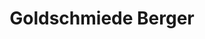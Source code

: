 ---
title: "Goldschmiede Berger"
url: /neustadt-an-der-weinstrasse/goldschmiede-berger/
shop: Schmuck
---